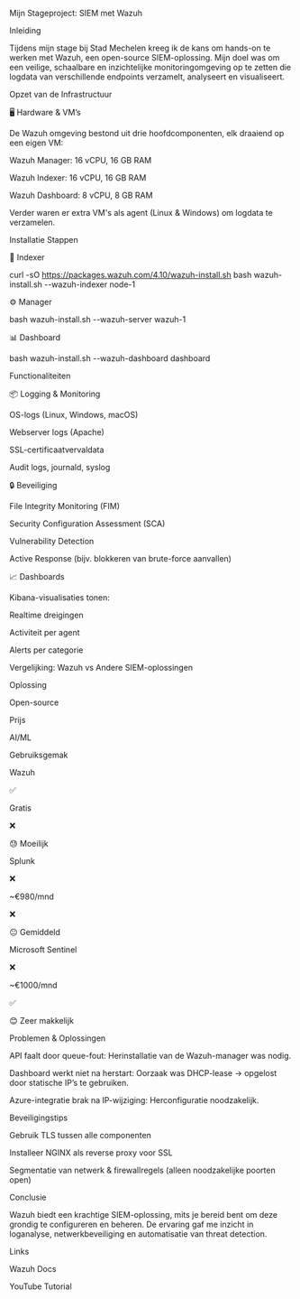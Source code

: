 Mijn Stageproject: SIEM met Wazuh

Inleiding

Tijdens mijn stage bij Stad Mechelen kreeg ik de kans om hands-on te werken met Wazuh, een open-source SIEM-oplossing. Mijn doel was om een veilige, schaalbare en inzichtelijke monitoringomgeving op te zetten die logdata van verschillende endpoints verzamelt, analyseert en visualiseert.

Opzet van de Infrastructuur

🖥️ Hardware & VM’s

De Wazuh omgeving bestond uit drie hoofdcomponenten, elk draaiend op een eigen VM:

Wazuh Manager: 16 vCPU, 16 GB RAM

Wazuh Indexer: 16 vCPU, 16 GB RAM

Wazuh Dashboard: 8 vCPU, 8 GB RAM

Verder waren er extra VM's als agent (Linux & Windows) om logdata te verzamelen.

Installatie Stappen

🔧 Indexer

curl -sO https://packages.wazuh.com/4.10/wazuh-install.sh
bash wazuh-install.sh --wazuh-indexer node-1

⚙️ Manager

bash wazuh-install.sh --wazuh-server wazuh-1

📊 Dashboard

bash wazuh-install.sh --wazuh-dashboard dashboard

Functionaliteiten

📦 Logging & Monitoring

OS-logs (Linux, Windows, macOS)

Webserver logs (Apache)

SSL-certificaatvervaldata

Audit logs, journald, syslog

🔒 Beveiliging

File Integrity Monitoring (FIM)

Security Configuration Assessment (SCA)

Vulnerability Detection

Active Response (bijv. blokkeren van brute-force aanvallen)

📈 Dashboards

Kibana-visualisaties tonen:

Realtime dreigingen

Activiteit per agent

Alerts per categorie

Vergelijking: Wazuh vs Andere SIEM-oplossingen

Oplossing

Open-source

Prijs

AI/ML

Gebruiksgemak

Wazuh

✅

Gratis

❌

😓 Moeilijk

Splunk

❌

~€980/mnd

❌

😐 Gemiddeld

Microsoft Sentinel

❌

~€1000/mnd

✅

😊 Zeer makkelijk

Problemen & Oplossingen

API faalt door queue-fout: Herinstallatie van de Wazuh-manager was nodig.

Dashboard werkt niet na herstart: Oorzaak was DHCP-lease → opgelost door statische IP’s te gebruiken.

Azure-integratie brak na IP-wijziging: Herconfiguratie noodzakelijk.

Beveiligingstips

Gebruik TLS tussen alle componenten

Installeer NGINX als reverse proxy voor SSL

Segmentatie van netwerk & firewallregels (alleen noodzakelijke poorten open)

Conclusie

Wazuh biedt een krachtige SIEM-oplossing, mits je bereid bent om deze grondig te configureren en beheren. De ervaring gaf me inzicht in loganalyse, netwerkbeveiliging en automatisatie van threat detection.

Links

Wazuh Docs

YouTube Tutorial
